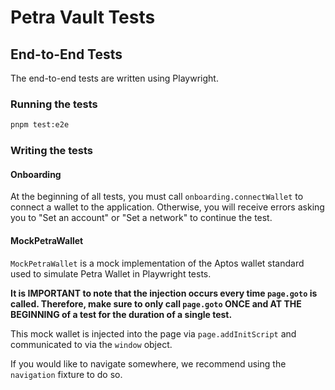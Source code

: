 # Petra Vault Tests

## End-to-End Tests

The end-to-end tests are written using Playwright.

### Running the tests

```bash
pnpm test:e2e
```

### Writing the tests

#### Onboarding

At the beginning of all tests, you must call `onboarding.connectWallet` to connect a wallet to the application. Otherwise, you will receive errors asking you to "Set an account" or
"Set a network" to continue the test.

#### MockPetraWallet

`MockPetraWallet` is a mock implementation of the Aptos wallet standard used to simulate Petra Wallet in Playwright tests.

**It is IMPORTANT to note that the injection occurs every time `page.goto` is called. Therefore, make sure to only call `page.goto` ONCE and AT THE BEGINNING of a test for the duration of a single test.**

This mock wallet is injected into the page via `page.addInitScript` and communicated to via the `window` object.

If you would like to navigate somewhere, we recommend using the `navigation` fixture to do so.
